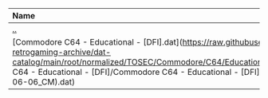 |Name|Size|
|:---|---:|
|[..](../index.html)|DIR|
|[Commodore C64 - Educational - [DFI].dat](https://raw.githubusercontent.com/open-retrogaming-archive/dat-catalog/main/root/normalized/TOSEC/Commodore/C64/Educational/[DFI]/Commodore C64 - Educational - [DFI]/Commodore C64 - Educational - [DFI] (TOSEC-v2022-06-06_CM).dat)|1172|
